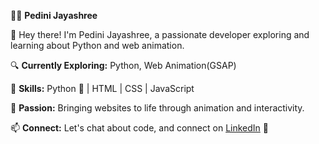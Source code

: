👩‍💻 **Pedini Jayashree**
  
👋 Hey there! I'm Pedini Jayashree, a passionate developer exploring and learning about Python and web animation.

🔍 **Currently Exploring:** Python, Web Animation(GSAP)

🌱 **Skills:** Python 🐍 | HTML | CSS | JavaScript

🎨 **Passion:** Bringing websites to life through animation and interactivity.

📫 **Connect:** Let's chat about code, and connect on [LinkedIn](https://www.linkedin.com/in/pedini-jayashree/) 🌟
